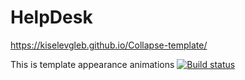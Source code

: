 # HelpDesk

https://kiselevgleb.github.io/Collapse-template/

This is template appearance animations
[![Build status](https://ci.appveyor.com/api/projects/status/7jh5715lwr7ed13k?svg=true)](https://ci.appveyor.com/project/kiselevgleb/collapse-template)